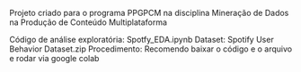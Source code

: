 Projeto criado para o programa PPGPCM na disciplina Mineração de Dados na Produção de Conteúdo Multiplataforma

Código de análise exploratória: Spotfy_EDA.ipynb
Dataset: Spotify User Behavior Dataset.zip
Procedimento: Recomendo baixar o código e o arquivo e rodar via google colab
